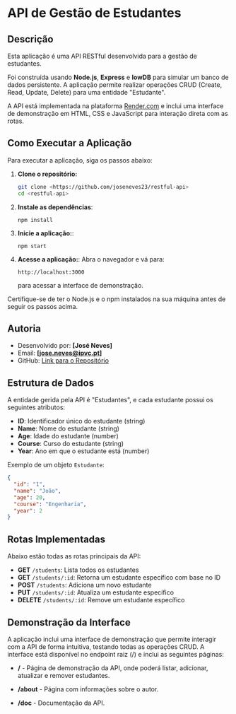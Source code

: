 # API de Gestão de Estudantes

## Descrição

Esta aplicação é uma API RESTful desenvolvida para a gestão de estudantes.

Foi construída usando **Node.js**, **Express** e **lowDB** para simular um banco de dados persistente.
A aplicação permite realizar operações CRUD (Create, Read, Update, Delete) para uma entidade "Estudante".

A API está implementada na plataforma [Render.com](https://restful-api-2bex.onrender.com/) e inclui uma interface de demonstração em HTML, CSS e JavaScript para interação direta com as rotas.

## Como Executar a Aplicação

Para executar a aplicação, siga os passos abaixo:

1. **Clone o repositório:**

   ```sh
   git clone <https://github.com/joseneves23/restful-api>
   cd <restful-api>
   ```

2. **Instale as dependências**:

   `npm install`

3. **Inicie a aplicação:**:

   `npm start`

4. **Acesse a aplicação:**:
   Abra o navegador e vá para:

   `http://localhost:3000`

   para acessar a interface de demonstração.

Certifique-se de ter o Node.js e o npm instalados na sua máquina antes de seguir os passos acima.

## Autoria

- Desenvolvido por: **[José Neves]**
- Email: **[jose.neves@ipvc.pt]**
- GitHub: [Link para o Repositório](https://github.com/joseneves23/restful-api)

## Estrutura de Dados

A entidade gerida pela API é "Estudantes", e cada estudante possui os seguintes atributos:

- **ID**: Identificador único do estudante (string)
- **Name**: Nome do estudante (string)
- **Age**: Idade do estudante (number)
- **Course**: Curso do estudante (string)
- **Year**: Ano em que o estudante está (number)

Exemplo de um objeto `Estudante`:

```json
{
  "id": "1",
  "name": "João",
  "age": 20,
  "course": "Engenharia",
  "year": 2
}
```

## Rotas Implementadas

Abaixo estão todas as rotas principais da API:

- **GET** `/students`: Lista todos os estudantes
- **GET** `/students/:id`: Retorna um estudante específico com base no ID
- **POST** `/students`: Adiciona um novo estudante
- **PUT** `/students/:id`: Atualiza um estudante específico
- **DELETE** `/students/:id`: Remove um estudante específico

## Demonstração da Interface

A aplicação inclui uma interface de demonstração que permite interagir com a API de forma intuitiva, testando todas as operações CRUD.
A interface está disponível no endpoint raiz (/) e inclui as seguintes páginas:

- **/** - Página de demonstração da API, onde poderá listar, adicionar, atualizar e remover estudantes.

- **/about** - Página com informações sobre o autor.

- **/doc** - Documentação da API.
